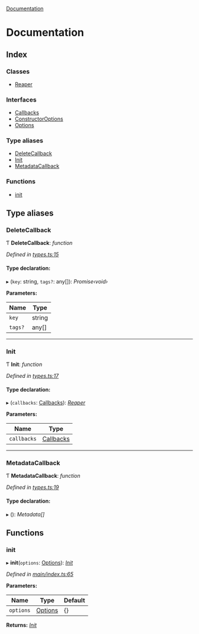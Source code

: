 [Documentation](README.md)

# Documentation

## Index

### Classes

* [Reaper](classes/reaper.md)

### Interfaces

* [Callbacks](interfaces/callbacks.md)
* [ConstructorOptions](interfaces/constructoroptions.md)
* [Options](interfaces/options.md)

### Type aliases

* [DeleteCallback](README.md#deletecallback)
* [Init](README.md#init)
* [MetadataCallback](README.md#metadatacallback)

### Functions

* [init](README.md#init)

## Type aliases

###  DeleteCallback

Ƭ **DeleteCallback**: *function*

*Defined in [types.ts:15](https://github.com/badbatch/cachemap/blob/ca43a4d/packages/reaper/src/types.ts#L15)*

#### Type declaration:

▸ (`key`: string, `tags?`: any[]): *Promise‹void›*

**Parameters:**

Name | Type |
------ | ------ |
`key` | string |
`tags?` | any[] |

___

###  Init

Ƭ **Init**: *function*

*Defined in [types.ts:17](https://github.com/badbatch/cachemap/blob/ca43a4d/packages/reaper/src/types.ts#L17)*

#### Type declaration:

▸ (`callbacks`: [Callbacks](interfaces/callbacks.md)): *[Reaper](classes/reaper.md)*

**Parameters:**

Name | Type |
------ | ------ |
`callbacks` | [Callbacks](interfaces/callbacks.md) |

___

###  MetadataCallback

Ƭ **MetadataCallback**: *function*

*Defined in [types.ts:19](https://github.com/badbatch/cachemap/blob/ca43a4d/packages/reaper/src/types.ts#L19)*

#### Type declaration:

▸ (): *Metadata[]*

## Functions

###  init

▸ **init**(`options`: [Options](interfaces/options.md)): *[Init](README.md#init)*

*Defined in [main/index.ts:65](https://github.com/badbatch/cachemap/blob/ca43a4d/packages/reaper/src/main/index.ts#L65)*

**Parameters:**

Name | Type | Default |
------ | ------ | ------ |
`options` | [Options](interfaces/options.md) | {} |

**Returns:** *[Init](README.md#init)*
